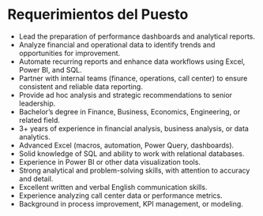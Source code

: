 # Requerimientos del Puesto

- Lead the preparation of performance dashboards and analytical reports.
- Analyze financial and operational data to identify trends and opportunities for improvement.
- Automate recurring reports and enhance data workflows using Excel, Power BI, and SQL.
- Partner with internal teams (finance, operations, call center) to ensure consistent and reliable data reporting.
- Provide ad hoc analysis and strategic recommendations to senior leadership.
- Bachelor’s degree in Finance, Business, Economics, Engineering, or related field.
- 3+ years of experience in financial analysis, business analysis, or data analytics.
- Advanced Excel (macros, automation, Power Query, dashboards).
- Solid knowledge of SQL and ability to work with relational databases.
- Experience in Power BI or other data visualization tools.
- Strong analytical and problem-solving skills, with attention to accuracy and detail.
- Excellent written and verbal English communication skills.
- Experience analyzing call center data or performance metrics.
- Background in process improvement, KPI management, or modeling.
